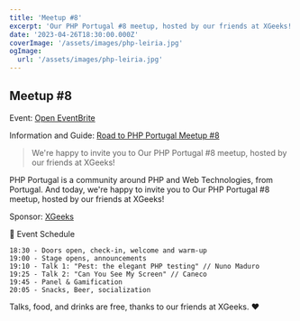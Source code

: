 ```yaml
---
title: 'Meetup #8'
excerpt: 'Our PHP Portugal #8 meetup, hosted by our friends at XGeeks!'
date: '2023-04-26T18:30:00.000Z'
coverImage: '/assets/images/php-leiria.jpg'
ogImage:
  url: '/assets/images/php-leiria.jpg'
---
```


## Meetup #8

Event: [Open EventBrite](https://php.eventbrite.pt)

Information and Guide: [Road to PHP Portugal Meetup #8](https://php-portugal.com/leiria)

> We're happy to invite you to Our PHP Portugal #8 meetup, hosted by our friends at XGeeks!

PHP Portugal is a community around PHP and Web Technologies, from Portugal. And today, we're happy to invite you to Our PHP Portugal #8 meetup, hosted by our friends at XGeeks!

Sponsor: [XGeeks](https://www.xgeeks.io)

📆 Event Schedule

    18:30 - Doors open, check-in, welcome and warm-up
    19:00 - Stage opens, announcements
    19:10 - Talk 1: "Pest: the elegant PHP testing" // Nuno Maduro
    19:25 - Talk 2: "Can You See My Screen" // Caneco
    19:45 - Panel & Gamification
    20:05 - Snacks, Beer, socialization

Talks, food, and drinks are free, thanks to our friends at XGeeks. ❤️
